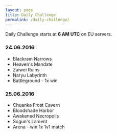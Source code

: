 ```yaml
---
layout: page
title: Daily Challenge
permalink: /daily-challenge/
---
```


Daily Challenge starts at **6 AM UTC** on EU servers.

### 24.06.2016

* Blackram Narrows
* Heaven's Mandate
* Zaiwei Ruins
* Naryu Labyrinth
* Battleground - 1x win

### 25.06.2016

* Chuanka Frost Cavern
* Bloodshade Harbor
* Awakened Necropolis
* Sogun's Lament
* Arena - win 1x 1v1 match

